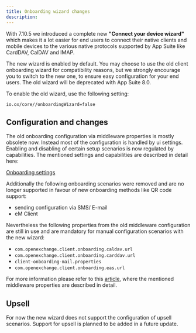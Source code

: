 ```yaml
---
title: Onboarding wizard changes
description:
---
```


With 7.10.5 we introduced a complete new **"Connect your device wizard"** which makes it a lot easier for end users to connect their native clients and mobile devices to the various native protocols supported by App Suite like CardDAV, CalDAV and IMAP.

The new wizard is enabled by default. You may choose to use the old client onboarding wizard for compatibility reasons, but we strongly encourage you to switch to the new one, to ensure easy configuration for your end users. The old wizard will be deprecated with App Suite 8.0.

To enable the old wizard, use the following setting:

`io.ox/core//onboardingWizard=false`

## Configuration and changes

The old onboarding configuration via middleware properties is mostly obsolete now. Instead most of the configuration is handled by ui settings. Enabling and disabling of certain setup scenarios is now regulated by capabilities. The mentioned settings and capabilities are described in detail here:

[Onboarding settings](https://documentation.open-xchange.com/7.10.5/ui/configuration/settings-list-of.html#onboarding)

Additionally the following onboarding scenarios were removed and are no longer supported in favour of new onboarding methods like QR code support:

- sending configuration via SMS/ E-mail
- eM Client

Nevertheless the following properties from the old middleware configuration are still in use and are mandatory for manual configuration scenarios with the new wizard:

- `com.openexchange.client.onboarding.caldav.url`
- `com.openexchange.client.onboarding.carddav.url`
- `client-onboarding-mail.properties`
- `com.openexchange.client.onboarding.eas.url`

For more information please refer to this [article](https://oxpedia.org/wiki/index.php?title=AppSuite:Client_Onboarding), where the mentioned middleware properties are described in detail.

## Upsell
For now the new wizard does not support the configuration of upsell scenarios. Support for upsell is planned to be added in a future update.
